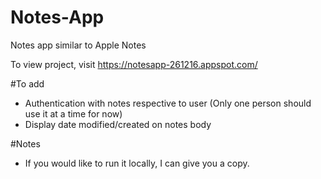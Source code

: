 # Notes-App
Notes app similar to Apple Notes

To view project, visit https://notesapp-261216.appspot.com/ 


#To add

- Authentication with notes respective to user (Only one person should use it at a time for now) 
- Display date modified/created on notes body

#Notes

- If you would like to run it locally, I can give you a copy.
